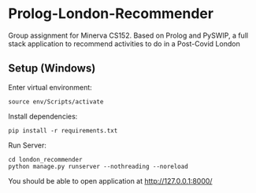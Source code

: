 # Prolog-London-Recommender
Group assignment for Minerva CS152. Based on Prolog and PySWIP, a full stack application to recommend activities to do in a Post-Covid London

## Setup (Windows)

Enter virtual environment:
```
source env/Scripts/activate
```

Install dependencies:
```
pip install -r requirements.txt
```

Run Server:
```
cd london_recommender
python manage.py runserver --nothreading --noreload
```

You should be able to open application at http://127.0.0.1:8000/